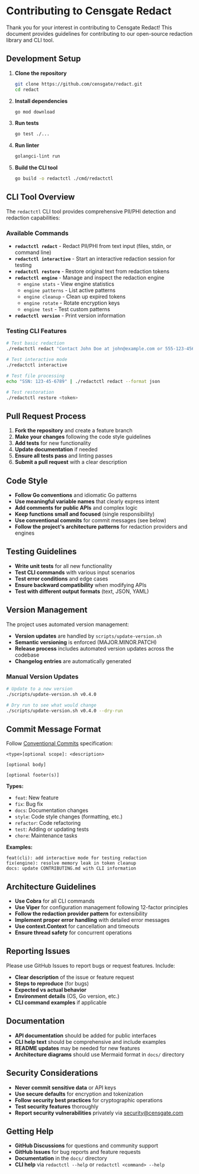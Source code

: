 # Contributing to Censgate Redact

Thank you for your interest in contributing to Censgate Redact! This document provides guidelines for contributing to our open-source redaction library and CLI tool.

## Development Setup

1. **Clone the repository**
   ```bash
   git clone https://github.com/censgate/redact.git
   cd redact
   ```

2. **Install dependencies**
   ```bash
   go mod download
   ```

3. **Run tests**
   ```bash
   go test ./...
   ```

4. **Run linter**
   ```bash
   golangci-lint run
   ```

5. **Build the CLI tool**
   ```bash
   go build -o redactctl ./cmd/redactctl
   ```

## CLI Tool Overview

The `redactctl` CLI tool provides comprehensive PII/PHI detection and redaction capabilities:

### Available Commands

- **`redactctl redact`** - Redact PII/PHI from text input (files, stdin, or command line)
- **`redactctl interactive`** - Start an interactive redaction session for testing
- **`redactctl restore`** - Restore original text from redaction tokens
- **`redactctl engine`** - Manage and inspect the redaction engine
  - `engine stats` - View engine statistics
  - `engine patterns` - List active patterns
  - `engine cleanup` - Clean up expired tokens
  - `engine rotate` - Rotate encryption keys
  - `engine test` - Test custom patterns
- **`redactctl version`** - Print version information

### Testing CLI Features

```bash
# Test basic redaction
./redactctl redact "Contact John Doe at john@example.com or 555-123-4567"

# Test interactive mode
./redactctl interactive

# Test file processing
echo "SSN: 123-45-6789" | ./redactctl redact --format json

# Test restoration
./redactctl restore <token>
```

## Pull Request Process

1. **Fork the repository** and create a feature branch
2. **Make your changes** following the code style guidelines
3. **Add tests** for new functionality
4. **Update documentation** if needed
5. **Ensure all tests pass** and linting passes
6. **Submit a pull request** with a clear description

## Code Style

- **Follow Go conventions** and idiomatic Go patterns
- **Use meaningful variable names** that clearly express intent
- **Add comments for public APIs** and complex logic
- **Keep functions small and focused** (single responsibility)
- **Use conventional commits** for commit messages (see below)
- **Follow the project's architecture patterns** for redaction providers and engines

## Testing Guidelines

- **Write unit tests** for all new functionality
- **Test CLI commands** with various input scenarios
- **Test error conditions** and edge cases
- **Ensure backward compatibility** when modifying APIs
- **Test with different output formats** (text, JSON, YAML)

## Version Management

The project uses automated version management:

- **Version updates** are handled by `scripts/update-version.sh`
- **Semantic versioning** is enforced (MAJOR.MINOR.PATCH)
- **Release process** includes automated version updates across the codebase
- **Changelog entries** are automatically generated

### Manual Version Updates

```bash
# Update to a new version
./scripts/update-version.sh v0.4.0

# Dry run to see what would change
./scripts/update-version.sh v0.4.0 --dry-run
```

## Commit Message Format

Follow [Conventional Commits](https://www.conventionalcommits.org/en/v1.0.0/) specification:

```
<type>[optional scope]: <description>

[optional body]

[optional footer(s)]
```

**Types:**
- `feat`: New feature
- `fix`: Bug fix
- `docs`: Documentation changes
- `style`: Code style changes (formatting, etc.)
- `refactor`: Code refactoring
- `test`: Adding or updating tests
- `chore`: Maintenance tasks

**Examples:**
```
feat(cli): add interactive mode for testing redaction
fix(engine): resolve memory leak in token cleanup
docs: update CONTRIBUTING.md with CLI information
```

## Architecture Guidelines

- **Use Cobra** for all CLI commands
- **Use Viper** for configuration management following 12-factor principles
- **Follow the redaction provider pattern** for extensibility
- **Implement proper error handling** with detailed error messages
- **Use context.Context** for cancellation and timeouts
- **Ensure thread safety** for concurrent operations

## Reporting Issues

Please use GitHub Issues to report bugs or request features. Include:

- **Clear description** of the issue or feature request
- **Steps to reproduce** (for bugs)
- **Expected vs actual behavior**
- **Environment details** (OS, Go version, etc.)
- **CLI command examples** if applicable

## Documentation

- **API documentation** should be added for public interfaces
- **CLI help text** should be comprehensive and include examples
- **README updates** may be needed for new features
- **Architecture diagrams** should use Mermaid format in `docs/` directory

## Security Considerations

- **Never commit sensitive data** or API keys
- **Use secure defaults** for encryption and tokenization
- **Follow security best practices** for cryptographic operations
- **Test security features** thoroughly
- **Report security vulnerabilities** privately via security@censgate.com

## Getting Help

- **GitHub Discussions** for questions and community support
- **GitHub Issues** for bug reports and feature requests
- **Documentation** in the `docs/` directory
- **CLI help** via `redactctl --help` or `redactctl <command> --help`

